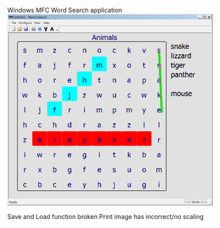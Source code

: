 Windows MFC Word Search application
![screenshot](/images/WordSearch.jpg "WordSearch")

Save and Load function broken
Print image has incorrect/no scaling
